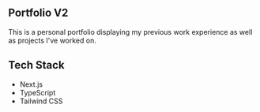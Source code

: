 ## Portfolio V2
This is a personal portfolio displaying my previous work experience as well as projects I've worked on.

## Tech Stack
  - Next.js
  - TypeScript
  - Tailwind CSS
